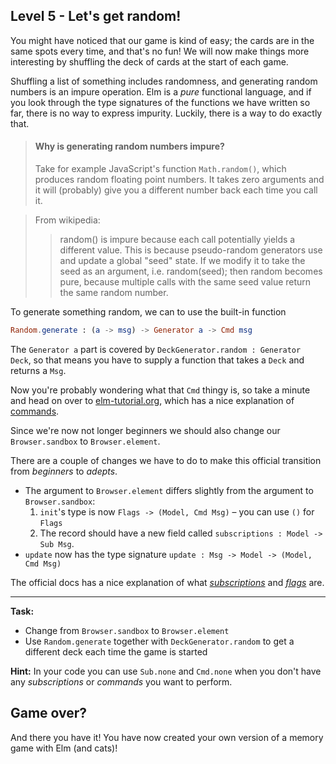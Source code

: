 ## Level 5 - Let's get random!

You might have noticed that our game is kind of easy; the cards are in the same spots every time, and that's no fun!
We will now make things more interesting by shuffling the deck of cards at the start of each game.

Shuffling a list of something includes randomness, and generating random numbers is an impure operation.
Elm is a _pure_ functional language, and if you look through the type signatures of the functions we have written so far, there is no way to express impurity.
Luckily, there is a way to do exactly that.

> #### Why is generating random numbers impure?
>
> Take for example JavaScript's function `Math.random()`, which produces random floating point numbers. It takes zero arguments and it will (probably) give you a different number back each time you call it.

> From wikipedia:
>
> > random() is impure because each call potentially yields a different value. This is because pseudo-random generators use and update a global "seed" state. If we modify it to take the seed as an argument, i.e. random(seed); then random becomes pure, because multiple calls with the same seed value return the same random number.

To generate something random, we can to use the built-in function

```elm
Random.generate : (a -> msg) -> Generator a -> Cmd msg
```

The `Generator a` part is covered by `DeckGenerator.random : Generator Deck`, so that means you have to supply a function that takes a `Deck` and returns a `Msg`.

Now you're probably wondering what that `Cmd` thingy is, so take a minute and head on over to [elm-tutorial.org](https://www.elm-tutorial.org/en/), which has a nice explanation of [commands](https://www.elm-tutorial.org/en/03-subs-cmds/02-commands.html).

Since we're now not longer beginners we should also change our `Browser.sandbox` to `Browser.element`.

There are a couple of changes we have to do to make this official transition from _beginners_ to _adepts_.

-   The argument to `Browser.element` differs slightly from the argument to `Browser.sandbox`:
    1. `init`'s type is now `Flags -> (Model, Cmd Msg)` – you can use `()` for `Flags`
    1. The record should have a new field called `subscriptions : Model -> Sub Msg`.
-   `update` now has the type signature `update : Msg -> Model -> (Model, Cmd Msg)`

The official docs has a nice explanation of what [_subscriptions_](https://package.elm-lang.org/packages/elm/core/latest/Platform-Sub#Sub) and [_flags_](https://guide.elm-lang.org/interop/flags.html) are.

---

**Task:**

-   Change from `Browser.sandbox` to `Browser.element`
-   Use `Random.generate` together with `DeckGenerator.random` to get a different deck each time the game is started

**Hint:**
In your code you can use `Sub.none` and `Cmd.none` when you don't have any _subscriptions_ or _commands_ you want to perform.

## Game over?

And there you have it! You have now created your own version of a memory game with Elm (and cats)!
